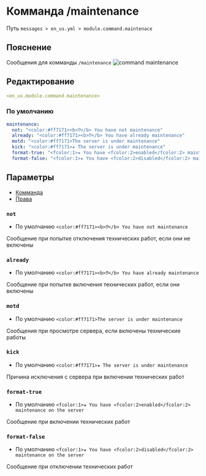 # Комманда /maintenance
Путь `messages > en_us.yml > module.command.maintenace`

## Пояснение
Сообщения для комманды `/maintenance`
![command maintenance](/commandmaintenance.png)

## Редактирование
```yaml
<en_us.module.command.maintenance>
```

### По умолчанию
```yaml
maintenance:
  not: "<color:#ff7171><b>⁉</b> You have not maintenance"
  already: "<color:#ff7171><b>⁉</b> You have already maintenance"
  motd: "<color:#ff7171>The server is under maintenance"
  kick: "<color:#ff7171>★ The server is under maintenance"
  format-true: "<fcolor:1>★ You have <fcolor:2>enabled</fcolor:2> maintenance on the server"
  format-false: "<fcolor:1>★ You have <fcolor:2>disabled</fcolor:2> maintenance on the server"
```

## Параметры

- [Комманда](/en/commands/module/command/maintenance/)
- [Права](/en/permissions/module/command/maintenance/)

### `not`
- По умолчанию `<color:#ff7171><b>⁉</b> You have not maintenance`

Сообщение при попытке отключения технических работ, если они не включены

### `already`
- По умолчанию `<color:#ff7171><b>⁉</b> You have already maintenance`

Сообщение при попытке включения технических работ, если они включены

### `motd`
- По умолчанию `<color:#ff7171>The server is under maintenance`

Сообщения при просмотре сервера, если включены технические работы

### `kick`
- По умолчанию `<color:#ff7171>★ The server is under maintenance`

Причина исключения с сервера при включении технических работ

### `format-true`
- По умолчанию `<fcolor:1>★ You have <fcolor:2>enabled</fcolor:2> maintenance on the server`

Сообщение при включении технических работ

### `format-false`
- По умолчанию `<fcolor:1>★ You have <fcolor:2>disabled</fcolor:2> maintenance on the server`

Сообщение при отключении технических работ